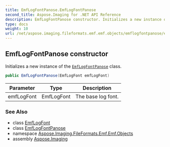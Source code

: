 ```yaml
---
title: EmfLogFontPanose.EmfLogFontPanose
second_title: Aspose.Imaging for .NET API Reference
description: EmfLogFontPanose constructor. Initializes a new instance of the EmfLogFontPanose class
type: docs
weight: 10
url: /net/aspose.imaging.fileformats.emf.emf.objects/emflogfontpanose/emflogfontpanose/
---
```

## EmfLogFontPanose constructor

Initializes a new instance of the [`EmfLogFontPanose`](../) class.

```csharp
public EmfLogFontPanose(EmfLogFont emfLogFont)
```

| Parameter | Type | Description |
| --- | --- | --- |
| emfLogFont | EmfLogFont | The base log font. |

### See Also

* class [EmfLogFont](../../emflogfont/)
* class [EmfLogFontPanose](../)
* namespace [Aspose.Imaging.FileFormats.Emf.Emf.Objects](../../emflogfontpanose/)
* assembly [Aspose.Imaging](../../../)


